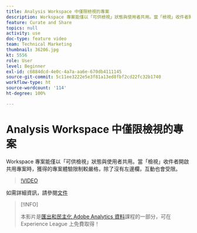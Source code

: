 ```yaml
---
title: Analysis Workspace 中僅限檢視的專案
description: Workspace 專案能僅以「可供檢視」狀態與使用者共用。當「檢視」收件者開啟共用專案時，獲得的專案體驗限制較嚴格，除了沒有左邊欄，互動也會受限。
feature: Curate and Share
topics: null
activity: use
doc-type: feature video
team: Technical Marketing
thumbnail: 36206.jpg
kt: 5556
role: User
level: Beginner
exl-id: c6884dcd-4e0c-4a7a-aa6e-670db4111145
source-git-commit: 5c11ee3222e5e3f81a13ed8fbf2cd22fc32b1740
workflow-type: ht
source-wordcount: '114'
ht-degree: 100%

---
```


# Analysis Workspace 中僅限檢視的專案

Workspace 專案能僅以「可供檢視」狀態與使用者共用。當「檢視」收件者開啟共用專案時，獲得的專案體驗限制較嚴格，除了沒有左邊欄，互動也會受限。

>[!VIDEO](https://video.tv.adobe.com/v/36206/?quality=12&learn=on)

如需詳細資訊，請參閱[文件](https://experienceleague.adobe.com/docs/analytics/analyze/analysis-workspace/curate-share/view-only-projects.html)

>[!INFO]
>
> 本影片是[匯出和民主化 Adobe Analytics 資料](https://experienceleague.adobe.com/?recommended=Analytics-A-1-2022.1.democratizing)課程的一部分，可在 Experience League 上免費取得！